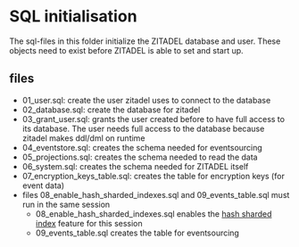 # SQL initialisation

The sql-files in this folder initialize the ZITADEL database and user. These objects need to exist before ZITADEL is able to set and start up.

## files

- 01_user.sql: create the user zitadel uses to connect to the database
- 02_database.sql: create the database for zitadel
- 03_grant_user.sql: grants the user created before to have full access to its database. The user needs full access to the database because zitadel makes ddl/dml on runtime
- 04_eventstore.sql: creates the schema needed for eventsourcing
- 05_projections.sql: creates the schema needed to read the data
- 06_system.sql: creates the schema needed for ZITADEL itself
- 07_encryption_keys_table.sql: creates the table for encryption keys (for event data)
- files 08_enable_hash_sharded_indexes.sql and 09_events_table.sql must run in the same session
  - 08_enable_hash_sharded_indexes.sql enables the [hash sharded index](https://www.cockroachlabs.com/docs/stable/hash-sharded-indexes.html) feature for this session
  - 09_events_table.sql creates the table for eventsourcing

